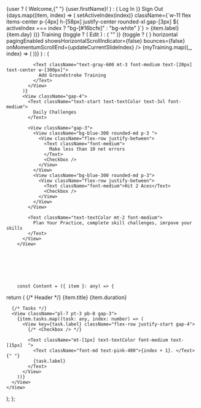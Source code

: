  <View className="mx-10 gap-5">
          <View className="flex-row justify-between">
            {user ? (
              <Text className="color-textColor text-lg font-medium mt-5">
                <Text style={{ color: "#16bcfe" }}>Welcome</Text>,{" "}
                {user.firstName}!
              </Text>
            ) : (
              <TouchableOpacity onPress={onPress}>
                <Text className="color-[#16bcfe] text-lg font-medium mt-5 ">
                  Log In
                </Text>
              </TouchableOpacity>
            )}
            <SignedIn>
              <TouchableOpacity onPress={handleSignOut}>
                <Text className="text-textColor mt-[20px] font-medium">
                  Sign Out
                </Text>
              </TouchableOpacity>
            </SignedIn>
          </View>
          <View className="mt-3 flex-row gap-5">
            {days.map((item, index) => (
              <TouchableOpacity
                key={index}
                onPress={() => setActiveIndex(index)}
                className={`w-11 flex items-center p-[4px] h-[58px] justify-center rounded-xl gap-[3px] ${
                  activeIndex === index ? "bg-[#16bcfe]" : "bg-white"
                }`}
              >
                <Text className="font-medium text-md">{item.label}</Text>
                <Text className="font-medium text-sm">{item.day}</Text>
              </TouchableOpacity>
            ))}
          </View>
          <View className="flex-row justify-between">
            <Text className="text-start text-textColor text-2xl font-medium">
              Training
            </Text>
            <Link href="/(edit)/todo" className="text-textColor" asChild>
              {toggle ? (
                <TouchableOpacity>
                  <Text className="font-[700] text-blue-800  mt-1 bg-blue-200 p-[9px] rounded-lg text-[12px]">
                    Edit
                  </Text>
                </TouchableOpacity>
              ) : (
                ""
              )}
            </Link>
          </View>
          {toggle ? (
            <View className="justify-center items-center">
              <FlatList
                data={myTraining}
                renderItem={({ item }) => <Content item={item} />}
                horizontal
                pagingEnabled
                showsHorizontalScrollIndicator={false}
                bounces={false}
                onMomentumScrollEnd={updateCurrentSlideIndex}
              />
              <View className="flex-row gap-4 mt-4">
                {myTraining.map((_, index) => (
                  <View
                    key={index}
                    className={`h-[4px]  flex-row rounded-lg  ${
                      currentSlide === index
                        ? "bg-blue-400 w-[30px] transition duration-250 ease-in delay-100"
                        : "bg-gray-100 w-[15px] transition duration-250 ease-in delay-100"
                    }`}
                  />
                ))}
              </View>
            </View>
          ) : (
            <View className="NO justify-center flex items-center gap-2 p-14 relative border-dashed border border-gray-400 ">
              <Link href="/(edit)/edit" className="" asChild>
                <TouchableOpacity>
                  <FontAwesome6 name="notes-medical" size={25} color="white" />
                </TouchableOpacity>
              </Link>

              <Text className="text-gray-600 mt-3 font-medium text-[20px] text-center w-[300px]">
                Add Groundstroke Training
              </Text>
            </View>
          )}
          <View className="gap-4">
            <Text className="text-start text-textColor text-3xl font-medium">
              Daily Challenges
            </Text>

            <View className="gap-3">
              <View className="bg-blue-300 rounded-md p-3 ">
                <View className="flex-row justify-between">
                  <Text className="font-medium">
                    Make less than 10 net errors
                  </Text>
                  <Checkbox />
                </View>
              </View>
              <View className="bg-blue-300 rounded-md p-3">
                <View className="flex-row justify-between">
                  <Text className="font-medium">Hit 2 Aces</Text>
                  <Checkbox />
                </View>
              </View>
            </View>

            <Text className="text-textColor mt-2 font-medium">
              Plan Your Practice, complete skill challenges, imrpove your skills
            </Text>
          </View>
        </View>







        const Content = ({ item }: any) => {
  return (
    <View
      key={item.title}
      className="bg-[#1d293b] rounded-lg gap-3 w-[322.2px] "
    >
      {/* Header */}
      <View className="p-6 header border-b-2 border-cyan-400 flex-row justify-between">
        <Text className="text-textColor font-bold ml-2 text-[19px] ">
          {item.title}
        </Text>
        <Text className="text-textColor mr-3">{item.duration}</Text>
      </View>

      {/* Tasks */}
      <View className="pl-7 pt-3 pb-8 gap-3">
        {item.tasks.map((task: any, index: number) => (
          <View key={task.label} className="flex-row justify-start gap-4">
            {/* <Checkbox /> */}

            <Text className="mt-[1px] text-textColor font-medium text-[15px]  ">
              <Text className="font-md text-pink-400">{index + 1}. </Text>{" "}
              {task.label}
            </Text>
          </View>
        ))}
      </View>
    </View>
  );
};
